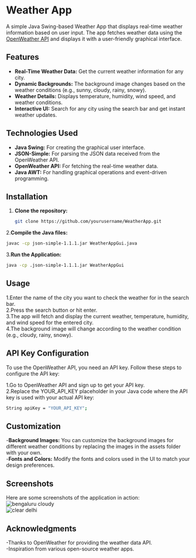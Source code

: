 
# Weather App

A simple Java Swing-based Weather App that displays real-time weather information based on user input. The app fetches weather data using the [OpenWeather API](https://openweathermap.org/api) and displays it with a user-friendly graphical interface.

## Features

- **Real-Time Weather Data:** Get the current weather information for any city.
- **Dynamic Backgrounds:** The background image changes based on the weather conditions (e.g., sunny, cloudy, rainy, snowy).
- **Weather Details:** Displays temperature, humidity, wind speed, and weather conditions.
- **Interactive UI:** Search for any city using the search bar and get instant weather updates.

## Technologies Used

- **Java Swing:** For creating the graphical user interface.
- **JSON-Simple:** For parsing the JSON data received from the OpenWeather API.
- **OpenWeather API:** For fetching the real-time weather data.
- **Java AWT:** For handling graphical operations and event-driven programming.

  

## Installation

1. **Clone the repository:**
   ```bash
   git clone https://github.com/yourusername/WeatherApp.git

2.**Compile the Java files:**
   ```bash
   javac -cp json-simple-1.1.1.jar WeatherAppGui.java
```
3.**Run the Application:**
  ```bash
  java -cp .json-simple-1.1.1.jar WeatherAppGui
```

## Usage
1.Enter the name of the city you want to check the weather for in the search bar.                                                                   
2.Press the search button or hit enter.                                                                                                                          
3.The app will fetch and display the current weather, temperature, humidity, and wind speed for the entered city.                                                               
4.The background image will change according to the weather condition (e.g., cloudy, rainy, snowy).                                                

## API Key Configuration
To use the OpenWeather API, you need an API key. Follow these steps to configure the API key:          
 
1.Go to OpenWeather API and sign up to get your API key.                      
2.Replace the YOUR_API_KEY placeholder in your Java code where the API key is used with your actual API key:                   
```bash
String apiKey = "YOUR_API_KEY";
```

## Customization
-**Background Images:** You can customize the background images for different weather conditions by replacing the images in the assets folder with your own.                
-**Fonts and Colors:** Modify the fonts and colors used in the UI to match your design preferences.                                                                 


## Screenshots
Here are some screenshots of the application in action:           
![bengaluru cloudy](https://github.com/user-attachments/assets/40745822-f882-465f-99e1-dea081ea1ed8)              
![clear delhi](https://github.com/user-attachments/assets/aaa11112-15fc-4d88-9241-e823da280ff5)             


## Acknowledgments
-Thanks to OpenWeather for providing the weather data API.                              
-Inspiration from various open-source weather apps.                                  


